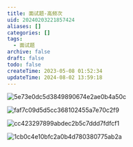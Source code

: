 ```yaml
---
title: 面试题-高频次
uid: 20240203221857424
aliases: []
categories: []
tags:
  - 面试题
archive: false
draft: false
todo: false
createTime: 2023-05-08 01:52:34
updateTime: 2024-08-02 13:59:18
---
```


![5e73e0dc5d3849890674e2ae0b4a50c](5e73e0dc5d3849890674e2ae0b4a50c.jpg)

![faf7c09d5d5cc368102455a7e70c2f9](faf7c09d5d5cc368102455a7e70c2f9.jpg)

![cc423297899abdec2b5c7ddd7fdfcf1](cc423297899abdec2b5c7ddd7fdfcf1.jpg)

![1cb0c4e10bfc2a0b4d780380775ab2a](1cb0c4e10bfc2a0b4d780380775ab2a.jpg)
